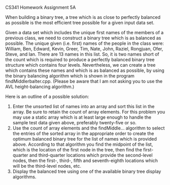 CS341 Homework Assignment 5A

When building a binary tree, a tree which is as close to perfectly balanced as possible is the most efficient tree possible for a given input data set.

Given a data set which includes the unique first names of the members of a previous class, we need to construct a binary tree which is as balanced as possible. The unique given (i.e. first) names of the people in the class were:  William, Ben, Edward, Kevin, Greer, Tim, Nate, John, Raziel, Rongjuan, Ofer, Steve, and Ian.  There are 13 names in this list.  So, it is two names short of the count which is required to produce a perfectly balanced binary tree structure which contains four levels.  Nevertheless, we can create a tree which contains these names and which is as balanced as possible, by using the binary balancing algorithm which is shown in the program findMiddlerbalter.cpp.  (Please be aware that I am not asking you to use the AVL height-balancing algorithm.)

Here is an outline of a possible solution:

1. Enter the unsorted list of names into an array and sort this list in the array.  Be sure to retain the count of array elements.  For this problem you may use a static array which is at least large enough to handle the sample test data given above, preferably twenty-five or so.
2. Use the count of array elements and the findMiddle… algorithm to select the entries of the sorted array in the appropriate order to create the optimum balanced binary tree for the list of names which is provided above.  According to that algorithm you find the midpoint of the list, which is the location of the first node in the tree, then find the first-quarter and third-quarter locations which provide the second-level nodes, then the first-, third-, fifth and seventh-eighth locations which will be the third-level nodes, etc.
3. Display the balanced tree using one of the available binary tree display algorithms.
